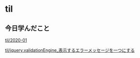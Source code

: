 # til

## 今日学んだこと

[til/2020\-01](https://github.com/tokiohamamatsu/til/blob/master/tir/2020-01.md#29)

[til/jquery\.validationEngine\_表示するエラーメッセージを一つにする](https://github.com/tokiohamamatsu/til/blob/master/Javascript/jquery/jquery.validationEngine_%E8%A1%A8%E7%A4%BA%E3%81%99%E3%82%8B%E3%82%A8%E3%83%A9%E3%83%BC%E3%83%A1%E3%83%83%E3%82%BB%E3%83%BC%E3%82%B8%E3%82%92%E4%B8%80%E3%81%A4%E3%81%AB%E3%81%99%E3%82%8B.md)